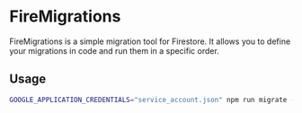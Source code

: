 # FireMigrations

FireMigrations is a simple migration tool for Firestore. It allows you to define your migrations in code and run them in a specific order.

## Usage

```sh
GOOGLE_APPLICATION_CREDENTIALS="service_account.json" npm run migrate -- --migrations=./migrations --databaseId=development
```
